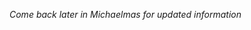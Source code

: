 <!--
.. title: Financial Econometrics I: Week 7
.. slug: michaelmas-term-7
.. date: 2020-11-27 17:51:04 UTC
.. tags: teaching, mfe
.. category: teaching 
.. link: 
.. description: Teaching resources for MFE Financial Econometrics I Week 7
.. type: text
.. jumbotron_color: #002147
.. jumbotron_light: True
.. jumbotron: MFE Financial Econometrics I: Week 7
.. jumbotron_text: Teaching material from Week 7.
-->
*Come back later in Michaelmas for updated information*
